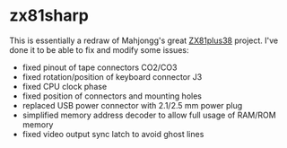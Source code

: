 # zx81sharp

This is essentially a redraw of Mahjongg's great [ZX81plus38](https://github.com/mahjongg2/ZX81plus38) project.
I've done it to be able to fix and modify some issues:

* fixed pinout of tape connectors CO2/CO3
* fixed rotation/position of keyboard connector J3
* fixed CPU clock phase
* fixed position of connectors and mounting holes
* replaced USB power connector with  2.1/2.5 mm power plug
* simplified memory address decoder to allow full usage of RAM/ROM memory
* fixed video output sync latch to avoid ghost lines

